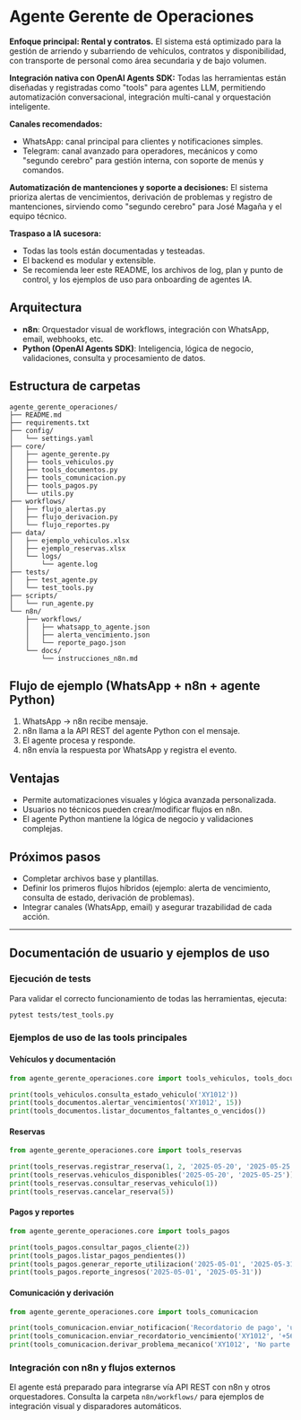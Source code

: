 # Agente Gerente de Operaciones

**Enfoque principal: Rental y contratos.** El sistema está optimizado para la gestión de arriendo y subarriendo de vehículos, contratos y disponibilidad, con transporte de personal como área secundaria y de bajo volumen.

**Integración nativa con OpenAI Agents SDK:** Todas las herramientas están diseñadas y registradas como "tools" para agentes LLM, permitiendo automatización conversacional, integración multi-canal y orquestación inteligente.

**Canales recomendados:**
- WhatsApp: canal principal para clientes y notificaciones simples.
- Telegram: canal avanzado para operadores, mecánicos y como "segundo cerebro" para gestión interna, con soporte de menús y comandos.

**Automatización de mantenciones y soporte a decisiones:** El sistema prioriza alertas de vencimientos, derivación de problemas y registro de mantenciones, sirviendo como "segundo cerebro" para José Magaña y el equipo técnico.

**Traspaso a IA sucesora:**
- Todas las tools están documentadas y testeadas.
- El backend es modular y extensible.
- Se recomienda leer este README, los archivos de log, plan y punto de control, y los ejemplos de uso para onboarding de agentes IA.

## Arquitectura
- **n8n**: Orquestador visual de workflows, integración con WhatsApp, email, webhooks, etc.
- **Python (OpenAI Agents SDK)**: Inteligencia, lógica de negocio, validaciones, consulta y procesamiento de datos.

## Estructura de carpetas

```
agente_gerente_operaciones/
├── README.md
├── requirements.txt
├── config/
│   └── settings.yaml
├── core/
│   ├── agente_gerente.py
│   ├── tools_vehiculos.py
│   ├── tools_documentos.py
│   ├── tools_comunicacion.py
│   ├── tools_pagos.py
│   └── utils.py
├── workflows/
│   ├── flujo_alertas.py
│   ├── flujo_derivacion.py
│   └── flujo_reportes.py
├── data/
│   ├── ejemplo_vehiculos.xlsx
│   ├── ejemplo_reservas.xlsx
│   └── logs/
│       └── agente.log
├── tests/
│   ├── test_agente.py
│   └── test_tools.py
├── scripts/
│   └── run_agente.py
└── n8n/
    ├── workflows/
    │   ├── whatsapp_to_agente.json
    │   ├── alerta_vencimiento.json
    │   └── reporte_pago.json
    └── docs/
        └── instrucciones_n8n.md
```

## Flujo de ejemplo (WhatsApp + n8n + agente Python)
1. WhatsApp → n8n recibe mensaje.
2. n8n llama a la API REST del agente Python con el mensaje.
3. El agente procesa y responde.
4. n8n envía la respuesta por WhatsApp y registra el evento.

## Ventajas
- Permite automatizaciones visuales y lógica avanzada personalizada.
- Usuarios no técnicos pueden crear/modificar flujos en n8n.
- El agente Python mantiene la lógica de negocio y validaciones complejas.

## Próximos pasos
- Completar archivos base y plantillas.
- Definir los primeros flujos híbridos (ejemplo: alerta de vencimiento, consulta de estado, derivación de problemas).
- Integrar canales (WhatsApp, email) y asegurar trazabilidad de cada acción.

---

## Documentación de usuario y ejemplos de uso

### Ejecución de tests

Para validar el correcto funcionamiento de todas las herramientas, ejecuta:

```bash
pytest tests/test_tools.py
```

### Ejemplos de uso de las tools principales

#### Vehículos y documentación
```python
from agente_gerente_operaciones.core import tools_vehiculos, tools_documentos

print(tools_vehiculos.consulta_estado_vehiculo('XY1012'))
print(tools_documentos.alertar_vencimientos('XY1012', 15))
print(tools_documentos.listar_documentos_faltantes_o_vencidos())
```

#### Reservas
```python
from agente_gerente_operaciones.core import tools_reservas

print(tools_reservas.registrar_reserva(1, 2, '2025-05-20', '2025-05-25', 'Renta por faena'))
print(tools_reservas.vehiculos_disponibles('2025-05-20', '2025-05-25'))
print(tools_reservas.consultar_reservas_vehiculo(1))
print(tools_reservas.cancelar_reserva(5))
```

#### Pagos y reportes
```python
from agente_gerente_operaciones.core import tools_pagos

print(tools_pagos.consultar_pagos_cliente(2))
print(tools_pagos.listar_pagos_pendientes())
print(tools_pagos.generar_reporte_utilizacion('2025-05-01', '2025-05-31'))
print(tools_pagos.reporte_ingresos('2025-05-01', '2025-05-31'))
```

#### Comunicación y derivación
```python
from agente_gerente_operaciones.core import tools_comunicacion

print(tools_comunicacion.enviar_notificacion('Recordatorio de pago', 'usuario@email.com'))
print(tools_comunicacion.enviar_recordatorio_vencimiento('XY1012', '+56912345678'))
print(tools_comunicacion.derivar_problema_mecanico('XY1012', 'No parte', 'mecanico@email.com'))
```

### Integración con n8n y flujos externos

El agente está preparado para integrarse vía API REST con n8n y otros orquestadores. Consulta la carpeta `n8n/workflows/` para ejemplos de integración visual y disparadores automáticos.
